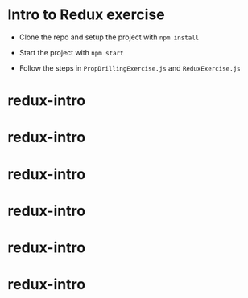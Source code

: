 # Intro to Redux exercise

- Clone the repo and setup the project with `npm install`

- Start the project with `npm start`

- Follow the steps in `PropDrillingExercise.js` and `ReduxExercise.js`
# redux-intro
# redux-intro
# redux-intro
# redux-intro
# redux-intro
# redux-intro
